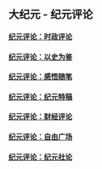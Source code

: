 ## 大纪元 - 纪元评论

#### [纪元评论：时政评论](indexes/nsc1025/README.md?10270330)
#### [纪元评论：以史为鉴](indexes/nsc1028/README.md?10270330)
#### [纪元评论：感悟随笔](indexes/nsc1035/README.md?10270330)
#### [纪元评论：纪元特稿](indexes/nsc424/README.md?10270330)
#### [纪元评论：财经评论](indexes/nsc1026/README.md?10270330)
#### [纪元评论：自由广场](indexes/nsc993/README.md?10270330)
#### [纪元评论：纪元社论](indexes/nsc422/README.md?10270330)
